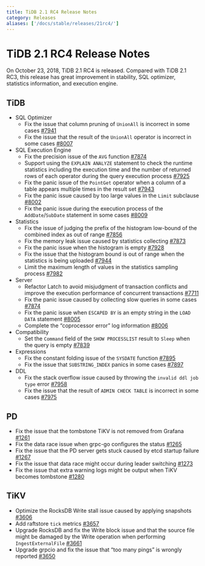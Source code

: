 ```yaml
---
title: TiDB 2.1 RC4 Release Notes
category: Releases
aliases: ['/docs/stable/releases/21rc4/']
---
```


# TiDB 2.1 RC4 Release Notes

On October 23, 2018, TiDB 2.1 RC4 is released. Compared with TiDB 2.1 RC3, this release has great improvement in stability, SQL optimizer, statistics information, and execution engine.

## TiDB

+ SQL Optimizer
    - Fix the issue that column pruning of `UnionAll` is incorrect in some cases [#7941](https://github.com/pingcap/tidb/pull/7941)
    - Fix the issue that the result of the `UnionAll` operator is incorrect in some cases [#8007](https://github.com/pingcap/tidb/pull/8007)
+ SQL Execution Engine
    - Fix the precision issue of the `AVG` function [#7874](https://github.com/pingcap/tidb/pull/7874)
    - Support using the `EXPLAIN ANALYZE` statement to check the runtime statistics including the execution time and the number of returned rows of each operator during the query execution process [#7925](https://github.com/pingcap/tidb/pull/7925)
    - Fix the panic issue of the `PointGet` operator when a column of a table appears multiple times in the result set [#7943](https://github.com/pingcap/tidb/pull/7943)
    - Fix the panic issue caused by too large values in the `Limit` subclause [#8002](https://github.com/pingcap/tidb/pull/8002)
    - Fix the panic issue during the execution process of the `AddDate`/`SubDate` statement in some cases [#8009](https://github.com/pingcap/tidb/pull/8009)
+ Statistics
    - Fix the issue of judging the prefix of the histogram low-bound of the combined index as out of range [#7856](https://github.com/pingcap/tidb/pull/7856)
    - Fix the memory leak issue caused by statistics collecting [#7873](https://github.com/pingcap/tidb/pull/7873)
    - Fix the panic issue when the histogram is empty [#7928](https://github.com/pingcap/tidb/pull/7928)
    - Fix the issue that the histogram bound is out of range when the statistics is being uploaded [#7944](https://github.com/pingcap/tidb/pull/7944)
    - Limit the maximum length of values in the statistics sampling process [#7982](https://github.com/pingcap/tidb/pull/7982)
+ Server
    - Refactor Latch to avoid misjudgment of transaction conflicts and improve the execution performance of concurrent transactions [#7711](https://github.com/pingcap/tidb/pull/7711)
    - Fix the panic issue caused by collecting slow queries in some cases [#7874](https://github.com/pingcap/tidb/pull/7847)
    - Fix the panic issue when `ESCAPED BY` is an empty string in the `LOAD DATA` statement [#8005](https://github.com/pingcap/tidb/pull/8005)
    - Complete the “coprocessor error” log information [#8006](https://github.com/pingcap/tidb/pull/8006)
+ Compatibility
    - Set the `Command` field of the `SHOW PROCESSLIST` result to `Sleep` when the query is empty [#7839](https://github.com/pingcap/tidb/pull/7839)
+ Expressions
    - Fix the constant folding issue of the `SYSDATE` function [#7895](https://github.com/pingcap/tidb/pull/7895)
    - Fix the issue that `SUBSTRING_INDEX` panics in some cases [#7897](https://github.com/pingcap/tidb/pull/7897)
+ DDL
    - Fix the stack overflow issue caused by throwing the `invalid ddl job type` error [#7958](https://github.com/pingcap/tidb/pull/7958)
    - Fix the issue that the result of `ADMIN CHECK TABLE` is incorrect in some cases [#7975](https://github.com/pingcap/tidb/pull/7975)

## PD

- Fix the issue that the tombstone TiKV is not removed from Grafana [#1261](https://github.com/pingcap/pd/pull/1261)
- Fix the data race issue when grpc-go configures the status [#1265](https://github.com/pingcap/pd/pull/1265)
- Fix the issue that the PD server gets stuck caused by etcd startup failure [#1267](https://github.com/pingcap/pd/pull/1267)
- Fix the issue that data race might occur during leader switching [#1273](https://github.com/pingcap/pd/pull/1273)
- Fix the issue that extra warning logs might be output when TiKV becomes tombstone [#1280](https://github.com/pingcap/pd/pull/1273)

## TiKV

- Optimize the RocksDB Write stall issue caused by applying snapshots [#3606](https://github.com/tikv/tikv/pull/3606)
- Add raftstore `tick` metrics [#3657](https://github.com/tikv/tikv/pull/3657)
- Upgrade RocksDB and fix the Write block issue and that the source file might be damaged by the Write operation when performing `IngestExternalFile` [#3661](https://github.com/tikv/tikv/pull/3661)
- Upgrade grpcio and fix the issue that “too many pings” is wrongly reported [#3650](https://github.com/tikv/tikv/pull/3650)